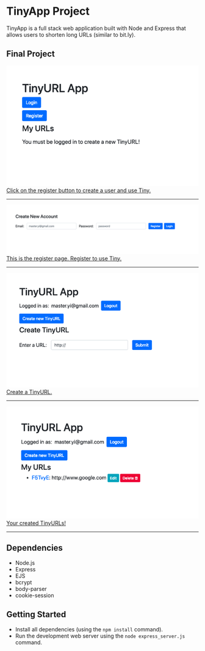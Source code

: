 # TinyApp Project

TinyApp is a full stack web application built with Node and Express that allows users to shorten long URLs (similar to bit.ly).

## Final Project

![urls login](https://github.com/GideonBrasil/tinyApp_Project/blob/master/docs/urls_no_login.png?raw=true)
[Click on the register button to create a user and use Tiny.](https://github.com/GideonBrasil/tinyApp_Project/blob/master/docs/urls_no_login.png)

***
![Resgister_page](https://github.com/GideonBrasil/tinyApp_Project/blob/master/docs/register_page.png?raw=true)
[This is the register page. Register to use Tiny.](https://github.com/GideonBrasil/tinyApp_Project/blob/master/docs/register_page.png?raw=true)

***

![Create a TinyURL.](https://github.com/GideonBrasil/tinyApp_Project/blob/master/docs/urls_show.png?raw=true)
[Create a TinyURL.](https://github.com/GideonBrasil/tinyApp_Project/blob/master/docs/urls_show.png?raw=true)

***

![Your created TinyURLs!](https://github.com/GideonBrasil/tinyApp_Project/blob/master/docs/urls_registered.png?raw=true)
[Your created TinyURLs!](https://github.com/GideonBrasil/tinyApp_Project/blob/master/docs/urls_registered.png?raw=true)

***

## Dependencies

- Node.js
- Express
- EJS
- bcrypt
- body-parser
- cookie-session

## Getting Started

- Install all dependencies (using the `npm install` command).
- Run the development web server using the `node express_server.js` command.
